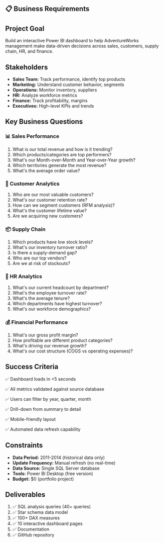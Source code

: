 <aside>

# 📋 Business Requirements

## Project Goal

Build an interactive Power BI dashboard to help AdventureWorks management make data-driven decisions across sales, customers, supply chain, HR, and finance.

## Stakeholders

- **Sales Team:** Track performance, identify top products
- **Marketing:** Understand customer behavior, segments
- **Operations:** Monitor inventory, suppliers
- **HR:** Analyze workforce metrics
- **Finance:** Track profitability, margins
- **Executives:** High-level KPIs and trends

## Key Business Questions

### 📊 Sales Performance

1. What is our total revenue and how is it trending?
2. Which products/categories are top performers?
3. What's our Month-over-Month and Year-over-Year growth?
4. Which territories generate the most revenue?
5. What's the average order value?

### 👥 Customer Analytics

1. Who are our most valuable customers?
2. What's our customer retention rate?
3. How can we segment customers (RFM analysis)?
4. What's the customer lifetime value?
5. Are we acquiring new customers?

### 📦 Supply Chain

1. Which products have low stock levels?
2. What's our inventory turnover ratio?
3. Is there a supply-demand gap?
4. Who are our top vendors?
5. Are we at risk of stockouts?

### 👔 HR Analytics

1. What's our current headcount by department?
2. What's the employee turnover rate?
3. What's the average tenure?
4. Which departments have highest turnover?
5. What's our workforce demographics?

### 💰 Financial Performance

1. What's our gross profit margin?
2. How profitable are different product categories?
3. What's driving our revenue growth?
4. What's our cost structure (COGS vs operating expenses)?

## Success Criteria

✅ Dashboard loads in <5 seconds

✅ All metrics validated against source database

✅ Users can filter by year, quarter, month

✅ Drill-down from summary to detail

✅ Mobile-friendly layout

✅ Automated data refresh capability

## Constraints

- **Data Period:** 2011-2014 (historical data only)
- **Update Frequency:** Manual refresh (no real-time)
- **Data Source:** Single SQL Server database
- **Tools:** Power BI Desktop (free version)
- **Budget:** $0 (portfolio project)

## Deliverables

1. ✅ SQL analysis queries (40+ queries)
2. ✅ Star schema data model
3. ✅ 100+ DAX measures
4. ✅ 10 interactive dashboard pages
5. ✅ Documentation
6. ✅ GitHub repository
</aside>

